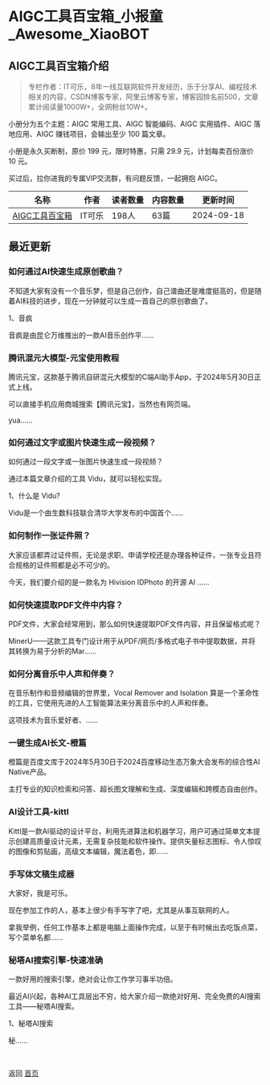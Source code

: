 # AIGC工具百宝箱_小报童_Awesome_XiaoBOT

## AIGC工具百宝箱介绍
> 专栏作者：IT可乐，8年一线互联网软件开发经历，乐于分享AI、编程技术相关的内容，CSDN博客专家，阿里云博客专家，博客园排名前500，文章累计阅读量1000W+，全网粉丝10W+。    
    
小册分为五个主题：AIGC 常用工具、AIGC 智能编码、AIGC 实用插件、AIGC 落地应用、AIGC 赚钱项目，会输出至少 100 篇文章。    
    
小册是永久买断制，原价 199 元，限时特惠，只需 29.9 元，计划每卖百份涨价 10 元。    
    
买过后，拉你进我的专属VIP交流群，有问题反馈，一起拥抱 AIGC。  
  


|名称|作者|读者数量|内容数量|更新时间|
|---|---|---|---|---|
|[AIGC工具百宝箱](https://xiaobot.net/p/AIGCItCoke?refer=0b133df9-27dc-423b-8101-639049001c13)|IT可乐|198人|63篇|2024-09-18|

## 最近更新
### 如何通过AI快速生成原创歌曲？

不知道大家有没有一个音乐梦，但是自己创作，自己谱曲还是难度挺高的，但是随着AI科技的进步，现在一分钟就可以生成一首自己的原创歌曲了。

1、音疯

音疯是由昆仑万维推出的一款AI音乐创作平......

### 腾讯混元大模型-元宝使用教程

腾讯元宝，这款基于腾讯自研混元大模型的C端AI助手App，于2024年5月30日正式上线。

可以直接手机应用商城搜索【腾讯元宝】，当然也有网页端。

yua......

### 如何通过文字或图片快速生成一段视频？

如何通过一段文字或一张图片快速生成一段视频？

通过本篇文章介绍的工具 Vidu，就可以轻松实现。

1、什么是 Vidu?

Vidu是一个由生数科技联合清华大学发布的中国首个......

### 如何制作一张证件照？

大家应该都弄过证件照，无论是求职、申请学校还是办理各种证件，一张专业且符合规格的证件照都是必不可少的。

今天，我们要介绍的是一款名为 Hivision IDPhoto 的开源 AI ......

### 如何快速提取PDF文件中内容？

PDF文件，大家会经常用到，那么如何快速提取PDF文件内容，并且保留格式呢？

MinerU——这款工具专门设计用于从PDF/网页/多格式电子书中提取数据，并将其转换为易于分析的Mar......

### 如何分离音乐中人声和伴奏？

在音乐制作和音频编辑的世界里，Vocal Remover and Isolation
算是一个革命性的工具，它使用先进的人工智能算法来分离音乐中的人声和伴奏。

这项技术为音乐爱好者、......

### 一键生成AI长文-橙篇

橙篇是百度文库于2024年5月30日于2024百度移动生态万象大会发布的综合性AI Native产品。

主打专业的知识检索和问答、超长图文理解和生成、深度编辑和跨模态自由创作。

### AI设计工具-kittl

Kittl是一款AI驱动的设计平台，利用先进算法和机器学习，用户可通过简单文本提示创建高质量设计元素，无需复杂技能和软件操作。提供矢量标志图标、令人惊叹的图像和剪贴画，高级文本编辑，魔法着色，即......

### 手写体文稿生成器

大家好，我是可乐。

现在参加工作的人，基本上很少有手写字了吧，尤其是从事互联网的人。

拿我举例，任何工作基本上都是电脑上面操作完成，以至于有时候出去吃饭点菜，写个菜单名都......

### 秘塔AI搜索引擎-快速准确

一款好用的搜索引擎，绝对会让你工作学习事半功倍。

最近AI兴起，各种AI工具层出不穷，给大家介绍一款绝对好用、完全免费的AI搜索工具——秘塔AI搜索。

1、秘塔AI搜索

秘......


<a href="https://github.com/Reno9527/awesome-xiaobot" style="color: white; text-decoration: none;">awesome-xiaobot</a>

返回 [首页](../README.md)

